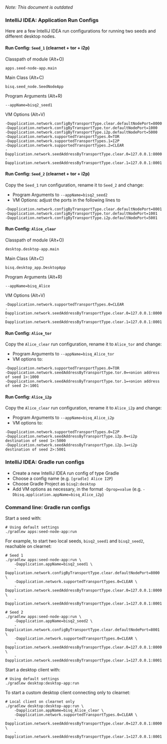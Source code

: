 _Note: This document is outdated_

### IntelliJ IDEA: Application Run Configs

Here are a few IntelliJ IDEA run configurations for running two seeds and different desktop nodes.

#### Run Config: `Seed_1` (clearnet + tor + i2p)

Classpath of module (Alt+O)

```
apps.seed-node-app.main
```

Main Class (Alt+C)
```
bisq.seed_node.SeedNodeApp
```

Program Arguments (Alt+R)
```
--appName=bisq2_seed1
```

VM Options (Alt+V)
```
-Dapplication.network.configByTransportType.clear.defaultNodePort=8000 
-Dapplication.network.configByTransportType.tor.defaultNodePort=1000 
-Dapplication.network.configByTransportType.i2p.defaultNodePort=5000 
-Dapplication.network.supportedTransportTypes.0=TOR 
-Dapplication.network.supportedTransportTypes.1=I2P 
-Dapplication.network.supportedTransportTypes.2=CLEAR 
-Dapplication.network.seedAddressByTransportType.clear.0=127.0.0.1:8000 
-Dapplication.network.seedAddressByTransportType.clear.1=127.0.0.1:8001
```

#### Run Config: `Seed_2` (clearnet + tor + i2p)

Copy the `Seed_1` run configuration, rename it to `Seed_2` and change:
- Program Arguments to `--appName=bisq2_seed2`
- VM Options: adjust the ports in the following lines to
```
-Dapplication.network.configByTransportType.clear.defaultNodePort=8001 
-Dapplication.network.configByTransportType.tor.defaultNodePort=1001 
-Dapplication.network.configByTransportType.i2p.defaultNodePort=5001 
```

#### Run Config: `Alice_clear`

Classpath of module (Alt+O)
```
desktop.desktop-app.main
```

Main Class (Alt+C)
```
bisq.desktop_app.DesktopApp
```

Program Arguments (Alt+R)
```
--appName=bisq_Alice
```

VM Options (Alt+V)
```
-Dapplication.network.supportedTransportTypes.0=CLEAR 
-Dapplication.network.seedAddressByTransportType.clear.0=127.0.0.1:8000 
-Dapplication.network.seedAddressByTransportType.clear.1=127.0.0.1:8001
```

#### Run Config: `Alice_tor`

Copy the `Alice_clear` run configuration, rename it to `Alice_tor` and change:
- Program Arguments to `--appName=bisq_Alice_tor`
- VM options to:
```
-Dapplication.network.supportedTransportTypes.0=TOR 
-Dapplication.network.seedAddressByTransportType.tor.0=<onion address of seed 1>:1000 
-Dapplication.network.seedAddressByTransportType.tor.1=<onion address of seed 2>:1001
```

#### Run Config: `Alice_i2p`

Copy the `Alice_clear` run configuration, rename it to `Alice_i2p` and change:
- Program Arguments to `--appName=bisq_Alice_i2p`
- VM options to:
```
-Dapplication.network.supportedTransportTypes.0=I2P 
-Dapplication.network.seedAddressByTransportType.i2p.0=<i2p destination of seed 1>:5000 
-Dapplication.network.seedAddressByTransportType.i2p.1=<i2p destination of seed 2>:5001
```

### IntelliJ IDEA: Gradle run configs

* Create a new IntelliJ IDEA run config of type Gradle
* Choose a config name (e.g. `[gradle] Alice I2P`)
* Choose Gradle Project as `bisq2:desktop`
* Add VM options as necessary, in the format `-Dprop=value` (e.g. `-Dbisq.application.appName=bisq_Alice_i2p`)

### Command line: Gradle run configs

Start a seed with:

```
# Using default settings
./gradlew apps:seed-node-app:run
```

For example, to start two local seeds, `bisq2_seed1` and `bisq2_seed2`, reachable on clearnet:

```
# Seed 1
./gradlew apps:seed-node-app:run \
    -Dapplication.appName=bisq2_seed1 \
    -Dapplication.network.configByTransportType.clear.defaultNodePort=8000 \
    -Dapplication.network.supportedTransportTypes.0=CLEAR \
    -Dapplication.network.seedAddressByTransportType.clear.0=127.0.0.1:8000 \
    -Dapplication.network.seedAddressByTransportType.clear.1=127.0.0.1:8001

# Seed 2
./gradlew apps:seed-node-app:run \
    -Dapplication.appName=bisq2_seed2 \
    -Dapplication.network.configByTransportType.clear.defaultNodePort=8001 \
    -Dapplication.network.supportedTransportTypes.0=CLEAR \
    -Dapplication.network.seedAddressByTransportType.clear.0=127.0.0.1:8000 \
    -Dapplication.network.seedAddressByTransportType.clear.1=127.0.0.1:8001
```

Start a desktop client with:

```
# Using default settings
./gradlew desktop:desktop-app:run
```

To start a custom desktop client connecting only to clearnet:

```
# Local client on clearnet only
./gradlew desktop:desktop-app:run \
    -Dapplication.appName=bisq_Alice_clear \
    -Dapplication.network.supportedTransportTypes.0=CLEAR \
    -Dapplication.network.seedAddressByTransportType.clear.0=127.0.0.1:8000 \
    -Dapplication.network.seedAddressByTransportType.clear.1=127.0.0.1:8001
```
